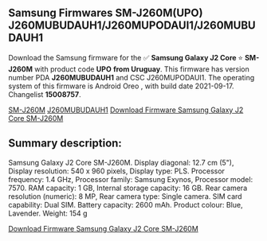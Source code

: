 <h2>Samsung Firmwares SM-J260M(UPO) J260MUBUDAUH1/J260MUPODAUI1/J260MUBUDAUH1</h2>
Download the Samsung firmware for the ✅ <strong>Samsung Galaxy J2 Core </strong> ⭐ <strong>SM-J260M</strong> with product code <strong>UPO</strong> <strong> from Uruguay</strong>. This firmware has version number PDA <strong>J260MUBUDAUH1</strong> and CSC J260MUPODAUI1. The operating system of this firmware is Android Oreo , with build date 2021-09-17. Changelist <strong>15008757</strong>.


[SM-J260M](https://samfirm.shop/samsung/model/SM-J260M)
[J260MUBUDAUH1](https://samfirm.shop/samsung/pda/J260MUBUDAUH1)
[Download Firmware Samsung Galaxy J2 Core SM-J260M](https://samfirm.shop/samsung/firmware/457845)
<h2>Summary description:</h2>
<p>Samsung Galaxy J2 Core SM-J260M. Display diagonal: 12.7 cm (5"), Display resolution: 540 x 960 pixels, Display type: PLS. Processor frequency: 1.4 GHz, Processor family: Samsung Exynos, Processor model: 7570. RAM capacity: 1 GB, Internal storage capacity: 16 GB. Rear camera resolution (numeric): 8 MP, Rear camera type: Single camera. SIM card capability: Dual SIM. Battery capacity: 2600 mAh. Product colour: Blue, Lavender. Weight: 154 g</p>


[Download Firmware Samsung Galaxy J2 Core SM-J260M](https://samfirm.shop/samsung/firmware/457845)
